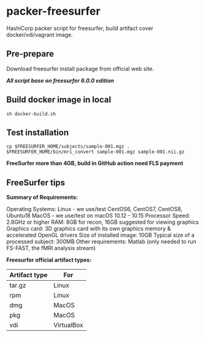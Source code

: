 # packer-freesurfer
HashiCorp packer script for freesurfer, build artifact cover docker/vdi/vagrant image.

## Pre-prepare
Download freesurfer install package from official web site.
<!-- wget -q https://surfer.nmr.mgh.harvard.edu/pub/dist/freesurfer/6.0.0/freesurfer-Linux-centos6_x86_64-stable-pub-v6.0.0.tar.gz -->

***All script base on freesurfer 6.0.0 edition***

## Build docker image in local
```
sh docker-build.sh
```

## Test installation
```
cp $FREESURFER_HOME/subjects/sample-001.mgz .
$FREESURFER_HOME/bin/mri_convert sample-001.mgz sample-001.nii.gz
```

**FreeSurfer more than 4GB, build in GitHub action need FLS payment**

## FreeSurfer tips
**Summary of Requirements:**

Operating Systems:
Linux - we use/test CentOS6, CentOS7, CentOS8, Ubuntu18
MacOS - we use/test on macOS 10.12 - 10.15
Processor Speed: 2.8GHz or higher
RAM: 8GB for recon, 16GB suggested for viewing graphics
Graphics card: 3D graphics card with its own graphics memory & accelerated OpenGL drivers
Size of installed image: 10GB
Typical size of a processed subject: 300MB
Other requirements: Matlab (only needed to run FS-FAST, the fMRI analysis stream)

**Freesurfer official artifact types:**

|  Artifact type   | For  |
|  ----  | ----  |
| tar.gz  | Linux |
| rpm | Linux |
| dmg  | MacOS |
| pkg | MacOS |
| vdi | VirtualBox |